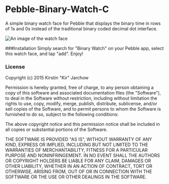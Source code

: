 # Pebble-Binary-Watch-C
A simple binary watch face for Pebble that displays the binary time in rows of 1s and 0s instead of the traditional binary coded decimal dot interface.

![An image of the watch face](http://i.imgur.com/g8hBAzi.png)

###Installation
Simply search for "Binary Watch" on your Pebble app, select this watch face, and tap "add". Enjoy!

### License
Copyright (c) 2015 Kirstin "Kir" Jarchow

Permission is hereby granted, free of charge, to any person obtaining a copy
of this software and associated documentation files (the "Software"), to deal
in the Software without restriction, including without limitation the rights
to use, copy, modify, merge, publish, distribute, sublicense, and/or sell
copies of the Software, and to permit persons to whom the Software is
furnished to do so, subject to the following conditions:

The above copyright notice and this permission notice shall be included in all
copies or substantial portions of the Software.

THE SOFTWARE IS PROVIDED "AS IS", WITHOUT WARRANTY OF ANY KIND, EXPRESS OR
IMPLIED, INCLUDING BUT NOT LIMITED TO THE WARRANTIES OF MERCHANTABILITY,
FITNESS FOR A PARTICULAR PURPOSE AND NONINFRINGEMENT. IN NO EVENT SHALL THE
AUTHORS OR COPYRIGHT HOLDERS BE LIABLE FOR ANY CLAIM, DAMAGES OR OTHER
LIABILITY, WHETHER IN AN ACTION OF CONTRACT, TORT OR OTHERWISE, ARISING FROM,
OUT OF OR IN CONNECTION WITH THE SOFTWARE OR THE USE OR OTHER DEALINGS IN THE
SOFTWARE.
